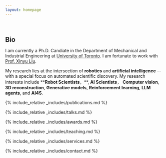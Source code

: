 ```yaml
---
layout: homepage
---
```


<h1 id="about-me"></h1>

<h2 style="margin: 60px 0px 10px;">Bio</h2>

I am currently a Ph.D. Candiate in the Department of Mechanical and Industrial Engineering at [University of Toronto](https://www.utoronto.ca/). I am fortunate to work with [Prof. Xinyu Liu](https://liulab.mie.utoronto.ca/). 

My research lies at the intersection of **robotics** and **artificial intelligence** --with a special focus on automated scientific discovery. My research interests include  ****Robot Scientists**，**, **AI Scientists**， **Computer vision**, **3D reconstruction**, **Generative models**, **Reinforcement learning**, **LLM agents**, and **AI4S**.


<!-- {% include_relative _includes/news.md %} -->

<!-- {% include_relative _includes/publications.md %}

{% include_relative _includes/teaching.md %}

{% include_relative _includes/talks.md %} -->

{% include_relative _includes/publications.md %}

{% include_relative _includes/talks.md %}

{% include_relative _includes/awards.md %}

{% include_relative _includes/teaching.md %}

{% include_relative _includes/services.md %}

{% include_relative _includes/contact.md %}
